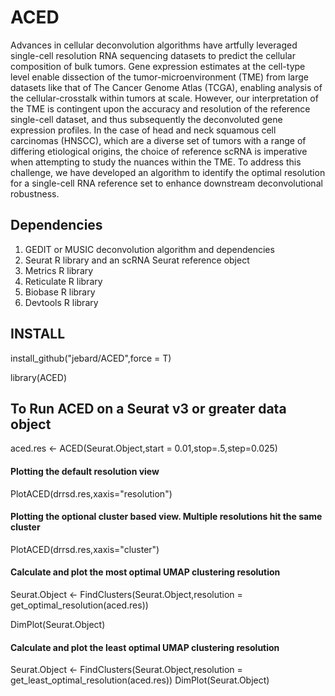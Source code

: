 # ACED
Advances in cellular deconvolution algorithms have artfully leveraged single-cell resolution RNA sequencing datasets to predict the cellular composition of bulk tumors. Gene expression estimates at the cell-type level enable dissection of the tumor-microenvironment (TME) from large datasets like that of The Cancer Genome Atlas (TCGA), enabling analysis of the cellular-crosstalk within tumors at scale. However, our interpretation of the TME is contingent upon the accuracy and resolution of the reference single-cell dataset, and thus subsequently the deconvoluted gene expression profiles. In the case of head and neck squamous cell carcinomas (HNSCC), which are a diverse set of tumors with a range of differing etiological origins, the choice of reference scRNA is imperative when attempting to study the nuances within the TME. To address this challenge, we have developed an algorithm to identify the optimal resolution for a single-cell RNA reference set to enhance downstream deconvolutional robustness.

## Dependencies
1. GEDIT or MUSIC deconvolution algorithm and dependencies
2. Seurat R library and an scRNA Seurat reference object
3. Metrics R library
4. Reticulate R library
5. Biobase R library
6. Devtools R library 

## INSTALL
install_github("jebard/ACED",force = T)

library(ACED)


## To Run ACED on a Seurat v3 or greater data object
aced.res <- ACED(Seurat.Object,start = 0.01,stop=.5,step=0.025)

#### Plotting the default resolution view
PlotACED(drrsd.res,xaxis="resolution")

#### Plotting the optional cluster based view. Multiple resolutions hit the same cluster
PlotACED(drrsd.res,xaxis="cluster")

#### Calculate and plot the most optimal UMAP clustering resolution
Seurat.Object <- FindClusters(Seurat.Object,resolution = get_optimal_resolution(aced.res))

DimPlot(Seurat.Object)

#### Calculate and plot the least optimal UMAP clustering resolution
Seurat.Object <- FindClusters(Seurat.Object,resolution = get_least_optimal_resolution(aced.res))
DimPlot(Seurat.Object)

